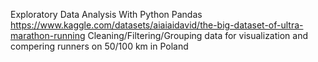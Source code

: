 Exploratory Data Analysis With Python Pandas
https://www.kaggle.com/datasets/aiaiaidavid/the-big-dataset-of-ultra-marathon-running
Cleaning/Filtering/Grouping data for visualization and compering runners on 50/100 km in Poland
